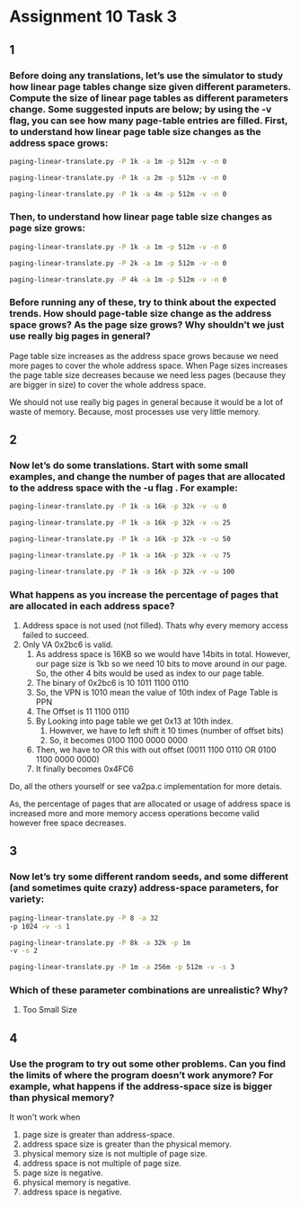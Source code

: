 # Assignment 10 Task 3


## 1

### Before doing any translations, let’s use the simulator to study how linear page tables change size given different parameters. Compute the size of linear page tables as different parameters change. Some suggested inputs are below; by using the -v flag, you can see how many page-table entries are filled. First, to understand how linear page table size changes as the address space grows:

```bash
paging-linear-translate.py -P 1k -a 1m -p 512m -v -n 0

paging-linear-translate.py -P 1k -a 2m -p 512m -v -n 0

paging-linear-translate.py -P 1k -a 4m -p 512m -v -n 0
```

### Then, to understand how linear page table size changes as page size grows:

```bash
paging-linear-translate.py -P 1k -a 1m -p 512m -v -n 0

paging-linear-translate.py -P 2k -a 1m -p 512m -v -n 0

paging-linear-translate.py -P 4k -a 1m -p 512m -v -n 0
```

### Before running any of these, try to think about the expected trends. How should page-table size change as the address space grows? As the page size grows? Why shouldn’t we just use really big pages in general?

Page table size increases as the address space grows because we need more pages to cover the whole address space. When Page sizes increases the page table size decreases because we need less pages (because they are bigger in size) to cover the whole address space.

We should not use really big pages in general because it would be a lot of waste of memory. Because, most processes use very little memory.

## 2

### Now let’s do some translations. Start with some small examples, and change the number of pages that are allocated to the address space with the -u flag . For example:

```bash
paging-linear-translate.py -P 1k -a 16k -p 32k -v -u 0

paging-linear-translate.py -P 1k -a 16k -p 32k -v -u 25

paging-linear-translate.py -P 1k -a 16k -p 32k -v -u 50

paging-linear-translate.py -P 1k -a 16k -p 32k -v -u 75

paging-linear-translate.py -P 1k -a 16k -p 32k -v -u 100
```

### What happens as you increase the percentage of pages that are allocated in each address space?

1. Address space is not used (not filled). Thats why every memory access failed to succeed.
1. Only VA 0x2bc6 is valid.
    1. As address space is 16KB so we would have 14bits in total. However, our page size is 1kb so we need 10 bits to move around in our page. So, the other 4 bits would be used as index to our page table.
    1. The binary of 0x2bc6 is 10 1011 1100 0110
    1. So, the VPN is 1010 mean the value of 10th index of Page Table is PPN
    1. The Offset is 11 1100 0110
    1. By Looking into page table we get 0x13 at 10th index.
        1. However, we have to left shift it 10 times (number of offset bits)
        1. So, it becomes 0100 1100 0000 0000
    1. Then, we have to OR this with out offset (0011 1100 0110 OR 0100 1100 0000 0000)
    1. It finally becomes 0x4FC6

Do, all the others yourself or see va2pa.c implementation for more detais.

As, the percentage of pages that are allocated or usage of address space is increased more and more memory access operations become valid however free space decreases.

## 3

### Now let’s try some different random seeds, and some different (and sometimes quite crazy) address-space parameters, for variety:
```bash
paging-linear-translate.py -P 8 -a 32
-p 1024 -v -s 1

paging-linear-translate.py -P 8k -a 32k -p 1m
-v -s 2

paging-linear-translate.py -P 1m -a 256m -p 512m -v -s 3
```

### Which of these parameter combinations are unrealistic? Why?

1. Too Small Size

## 4

### Use the program to try out some other problems. Can you find the limits of where the program doesn’t work anymore? For example, what happens if the address-space size is bigger than physical memory?

It won't work when
1. page size is greater than address-space.
1. address space size is greater than the physical memory.
1. physical memory size is not multiple of page size.
1. address space is not multiple of page size.
1. page size is negative.
1. physical memory is negative.
1. address space is negative.
